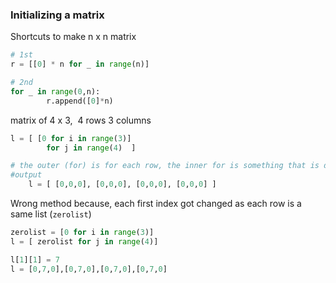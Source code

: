 
### Initializing a matrix

Shortcuts to make n x n matrix
```python
# 1st
r = [[0] * n for _ in range(n)]

# 2nd
for _ in range(0,n):       
        r.append([0]*n)
```

matrix of 4 x 3,  4 rows 3 columns 
```python
l = [ [0 for i in range(3)]
        for j in range(4)  ]

# the outer (for) is for each row, the inner for is something that is done
#output
	l = [ [0,0,0], [0,0,0], [0,0,0], [0,0,0] ]
```


Wrong method because, each first index got changed as each row is a same list (`zerolist`)
```python
zerolist = [0 for i in range(3)]
l = [ zerolist for j in range(4)]

l[1][1] = 7
l = [0,7,0],[0,7,0],[0,7,0],[0,7,0]
```